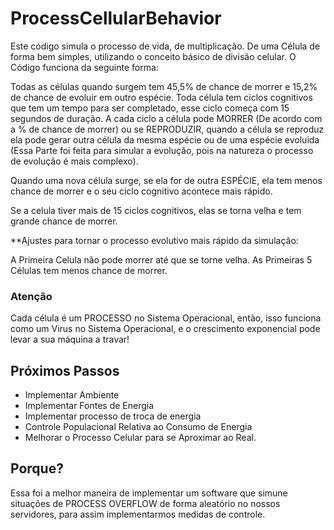 # ProcessCellularBehavior
Este código simula o processo de vida, de multiplicação. De uma Célula de forma bem simples, utilizando o conceito básico de divisão celular. O Código funciona da seguinte forma:

Todas as células quando surgem tem 45,5% de chance de morrer e 15,2% de chance de evoluir em outro espécie. Toda célula tem ciclos cognitivos que tem um tempo para ser completado, esse ciclo começa com 15 segundos de duração. A cada ciclo a célula pode MORRER (De acordo com a % de chance de morrer) ou se REPRODUZIR, quando a célula se reproduz ela pode gerar outra célula da mesma espécie ou de uma espécie evoluida (Essa Parte foi feita para simular a evolução, pois na natureza o processo de evolução é mais complexo). 

Quando uma nova célula surge, se ela for de outra ESPÉCIE, ela tem menos chance de morrer e o seu ciclo cognitivo acontece mais rápido. 

Se a celula tiver mais de 15 ciclos cognitivos, elas se torna velha e tem grande chance de morrer. 

**Ajustes para tornar o processo evolutivo mais rápido da simulação:

A Primeira Celula não pode morrer até que se torne velha.
As Primeiras 5 Células tem menos chance de morrer. 

### Atenção
Cada célula é um PROCESSO no Sistema Operacional, então, isso funciona como um Virus no Sistema Operacional, e o crescimento exponencial pode levar a sua máquina a travar!

## Próximos Passos
- Implementar Ambiente
- Implementar Fontes de Energia
- Implementar processo de troca de energia
- Controle Populacional Relativa ao Consumo de Energia
- Melhorar o Processo Celular para se Aproximar ao Real. 

## Porque?
Essa foi a melhor maneira de implementar um software que simune situações de PROCESS OVERFLOW de forma aleatório no nossos servidores, para assim implementarmos medidas de controle. 